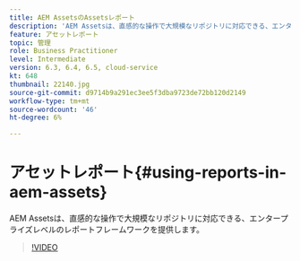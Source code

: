 ```yaml
---
title: AEM AssetsのAssetsレポート
description: 'AEM Assetsは、直感的な操作で大規模なリポジトリに対応できる、エンタープライズレベルのレポートフレームワークを提供します。 '
feature: アセットレポート
topic: 管理
role: Business Practitioner
level: Intermediate
version: 6.3, 6.4, 6.5, cloud-service
kt: 648
thumbnail: 22140.jpg
source-git-commit: d9714b9a291ec3ee5f3dba9723de72bb120d2149
workflow-type: tm+mt
source-wordcount: '46'
ht-degree: 6%

---
```



# アセットレポート{#using-reports-in-aem-assets}

AEM Assetsは、直感的な操作で大規模なリポジトリに対応できる、エンタープライズレベルのレポートフレームワークを提供します。

>[!VIDEO](https://video.tv.adobe.com/v/22140/?quality=12&learn=on)

